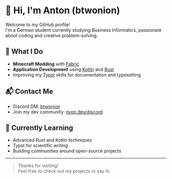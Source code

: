 # 👋 Hi, I'm Anton (btwonion)

Welcome to my GitHub profile!  
I'm a German student currently studying Business Informatics, passionate about coding and creative problem-solving.

## 🚀 What I Do

- **Minecraft Modding** with [Fabric](https://fabricmc.net)
- **Application Development** using [Kotlin](https://kotlinlang.org) and [Rust](https://rust-lang.org)
- Improving my [Typst](https://typst.app) skills for documentation and typesetting

## 📬 Contact Me

- Discord DM: [btwonion](https://discord.com/users/645263163411005440)
- Join my dev community: [nyon.dev/discord](https://nyon.dev/discord)

## 🌱 Currently Learning

- Advanced Rust and Kotlin techniques
- Typst for scientific writing
- Building communities around open-source projects

---

> Thanks for visiting!  
> Feel free to check out my projects or say hi.
